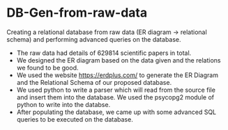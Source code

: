 # DB-Gen-from-raw-data
Creating a relational database from raw data (ER diagram -> relational schema) and performing advanced queries on the database.

* The raw data had details of 629814 scientific papers in total.
* We designed the ER diagram based on the data given and the relations we found to be good.
* We used the website https://erdplus.com/ to generate the ER Diagram and the Relational Schema of our proposed database.
* We used python to write a parser which will read from the source file and insert them into the database. We used the psycopg2 module of python to write into the databse.
* After populating the database, we came up with some advanced SQL queries to be executed on the database.
